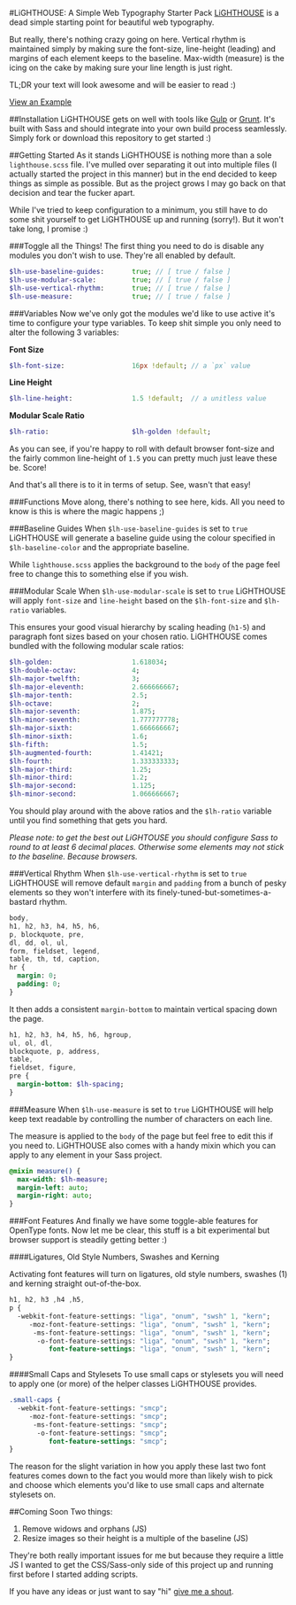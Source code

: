 #LiGHTHOUSE: A Simple Web Typography Starter Pack
[LiGHTHOUSE]('https://adamduckett.github.io/lighthouse/') is a dead simple starting point for beautiful web typography.

But really, there's nothing crazy going on here. Vertical rhythm is maintained simply by making sure the font-size, line-height (leading) and margins of each element keeps to the baseline. Max-width (measure) is the icing on the cake by making sure your line length is just right.

TL;DR your text will look awesome and will be easier to read :)

[View an Example](http://adamduckett.io/)

##Installation
LiGHTHOUSE gets on well with tools like [Gulp](http://gulpjs.com/) or [Grunt](http://gruntjs.com/). It's built with Sass and
should integrate into your own build process seamlessly. Simply fork or download this repository to get started :)

##Getting Started
As it stands LiGHTHOUSE is nothing more than a sole ```lighthouse.scss``` file. I've mulled over separating it out into multiple files (I actually started the project in this manner) but in the end decided to keep things as simple as possible. But as the project grows I may go back on that decision and tear the fucker apart.

While I've tried to keep configuration to a minimum, you still have to do some shit yourself to get LiGHTHOUSE up and running (sorry!). But it won't take long, I promise :)

###Toggle all the Things!
The first thing you need to do is disable any modules you don't wish to use. They're all enabled by default.

```sass
$lh-use-baseline-guides:       true; // [ true / false ]
$lh-use-modular-scale:         true; // [ true / false ]
$lh-use-vertical-rhythm:       true; // [ true / false ]
$lh-use-measure:               true; // [ true / false ]
```

###Variables
Now we've only got the modules we'd like to use active it's time to configure your type variables. To keep shit simple you only need to alter the following 3 variables:

**Font Size**
```sass
$lh-font-size:                 16px !default; // a `px` value
```

**Line Height**
```sass
$lh-line-height:               1.5 !default;  // a unitless value
```

**Modular Scale Ratio**
```sass
$lh-ratio:                     $lh-golden !default;
```

As you can see, if you're happy to roll with default browser font-size and the fairly common line-height of `1.5` you can pretty much just leave these be. Score!

And that's all there is to it in terms of setup. See, wasn't that easy!

###Functions
Move along, there's nothing to see here, kids. All you need to know is this is where the magic happens ;)

###Baseline Guides
When ```$lh-use-baseline-guides``` is set to `true` LiGHTHOUSE will generate a baseline guide using the colour specified in ```$lh-baseline-color``` and the appropriate baseline.

While ```lighthouse.scss``` applies the background to the `body` of the page feel free to change this to something else if you wish.

###Modular Scale
When ```$lh-use-modular-scale``` is set to `true` LiGHTHOUSE will apply `font-size` and `line-height` based on the ```$lh-font-size``` and ```$lh-ratio``` variables.

This ensures your good visual hierarchy by scaling heading (`h1-5`) and paragraph font sizes based on your chosen ratio. LiGHTHOUSE comes bundled with the following modular scale ratios:

```sass
$lh-golden:                    1.618034;
$lh-double-octav:              4;
$lh-major-twelfth:             3;
$lh-major-eleventh:            2.666666667;
$lh-major-tenth:               2.5;
$lh-octave:                    2;
$lh-major-seventh:             1.875;
$lh-minor-seventh:             1.777777778;
$lh-major-sixth:               1.666666667;
$lh-minor-sixth:               1.6;
$lh-fifth:                     1.5;
$lh-augmented-fourth:          1.41421;
$lh-fourth:                    1.333333333;
$lh-major-third:               1.25;
$lh-minor-third:               1.2;
$lh-major-second:              1.125;
$lh-minor-second:              1.066666667;
```

You should play around with the above ratios and the ```$lh-ratio``` variable until you find something that gets you hard.

*Please note: to get the best out LiGHTOUSE you should configure Sass to round to at least 6 decimal places. Otherwise some elements may not stick to the baseline. Because browsers.*

###Vertical Rhythm
When ```$lh-use-vertical-rhythm``` is set to `true` LiGHTHOUSE will remove default `margin` and `padding` from a bunch of pesky elements so they won't interfere with its finely-tuned-but-sometimes-a-bastard rhythm.

```sass
body,
h1, h2, h3, h4, h5, h6,
p, blockquote, pre,
dl, dd, ol, ul,
form, fieldset, legend,
table, th, td, caption,
hr {
  margin: 0;
  padding: 0;
}
```

It then adds a consistent `margin-bottom` to maintain vertical spacing down the page.

```sass
h1, h2, h3, h4, h5, h6, hgroup,
ul, ol, dl,
blockquote, p, address,
table,
fieldset, figure,
pre {
  margin-bottom: $lh-spacing;
}
```

###Measure
When ```$lh-use-measure``` is set to `true` LiGHTHOUSE will help keep text readable by controlling the number of characters on each line.

The measure is applied to the `body` of the page but feel free to edit this if you need to. LiGHTHOUSE also comes with a handy mixin which you can apply to any element in your Sass project.

```sass
@mixin measure() {
  max-width: $lh-measure;
  margin-left: auto;
  margin-right: auto;
}
```

###Font Features
And finally we have some toggle-able features for OpenType fonts. Now let me be clear, this stuff is a bit experimental but browser support is steadily getting better :)

####Ligatures, Old Style Numbers, Swashes and Kerning

Activating font features will turn on ligatures, old style numbers, swashes (1) and kerning straight out-of-the-box.

```sass
h1, h2, h3 ,h4 ,h5,
p {
  -webkit-font-feature-settings: "liga", "onum", "swsh" 1, "kern";
     -moz-font-feature-settings: "liga", "onum", "swsh" 1, "kern";
      -ms-font-feature-settings: "liga", "onum", "swsh" 1, "kern";
       -o-font-feature-settings: "liga", "onum", "swsh" 1, "kern";
          font-feature-settings: "liga", "onum", "swsh" 1, "kern";
}
```

####Small Caps and Stylesets
To use small caps or stylesets you will need to apply one (or more) of the helper classes LiGHTHOUSE provides.

```sass
.small-caps {
  -webkit-font-feature-settings: "smcp";
     -moz-font-feature-settings: "smcp";
      -ms-font-feature-settings: "smcp";
       -o-font-feature-settings: "smcp";
          font-feature-settings: "smcp";
}
```

The reason for the slight variation in how you apply these last two font features comes down to the fact you would more than likely wish to pick and choose which elements you'd like to use small caps and alternate stylesets on.

##Coming Soon
Two things:

1. Remove widows and orphans (JS)
2. Resize images so their height is a multiple of the baseline (JS)

They're both really important issues for me but because they require a little JS
I wanted to get the CSS/Sass-only side of this project up and running first before I started adding scripts.

If you have any ideas or just want to say "hi" [give me a shout](https://twitter.com/adam_duckett).
